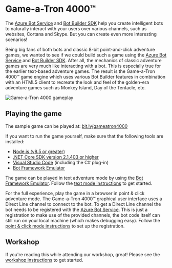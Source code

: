 # Game-a-Tron 4000™

The [Azure Bot Service](https://docs.microsoft.com/en-us/azure/bot-service/?view=azure-bot-service-4.0) and [Bot Builder SDK](https://github.com/Microsoft/BotBuilder) help you create intelligent bots to naturally interact with your users over various channels, such as websites, Cortana and Skype. But you can create even more interesting scenarios!

Being big fans of both bots and classic 8-bit point-and-click adventure games, we wanted to see if we could build such a game using the [Azure Bot Service](https://docs.microsoft.com/en-us/azure/bot-service/?view=azure-bot-service-4.0) and [Bot Builder SDK](https://github.com/Microsoft/BotBuilder). After all, the mechanics of classic adventure games are very much like interacting with a bot. This is especially true for the earlier text-based adventure games. The result is the Game-a-Tron 4000™ game engine which uses various Bot Builder 
features in combination with an HTML5 client to recreate the look and feel of the golden-era adventure games such as Monkey Island, Day of the Tentacle, etc.

![Game-a-Tron 4000 gameplay](./docs/images/pointclick-gameplay.png)

## Playing the game

The sample game can be played at: [bit.ly/gameatron4000](https://bit.ly/gameatron4000)

If you want to run the game yourself, make sure that the following tools are installed:

- [Node.js (v8.5 or greater)](https://nodejs.org/)
- [.NET Core SDK version 2.1.403 or higher](https://www.microsoft.com/net/download)
- [Visual Studio Code](https://code.visualstudio.com/download) (including the C# plug-in)
- [Bot Framework Emulator](https://github.com/Microsoft/BotFramework-Emulator)

The game can be played in text adventure mode by using the [Bot Framework Emulator](https://github.com/Microsoft/BotFramework-Emulator). Follow the [text mode instructions](./docs/textmode.md) to get started.

For the full experience, play the game in a browser in point & click adventure mode. The Game-a-Tron 4000™ graphical user interface uses a Direct Line channel to connect to the bot. To get a Direct Line channel the bot needs to be registered with the [Azure Bot Service](https://azure.microsoft.com/en-us/services/bot-service/). This is just a registration to make use of the provided channels, the bot code itself can still run on your local machine (which makes debugging easy). Follow the [point & click mode instructions](./docs/pointclickmode.md) to set up the registration.

## Workshop

If you're reading this while attending our workshop, great! Please see the [workshop instructions](./docs/workshop.md) to get started.

